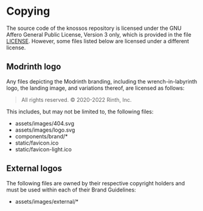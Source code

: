 # Copying

The source code of the knossos repository is licensed under the GNU Affero General Public License, Version 3 only, which is provided in the file [LICENSE](./LICENSE). However, some files listed below are licensed under a different license.

## Modrinth logo

Any files depicting the Modrinth branding, including the wrench-in-labyrinth logo, the landing image, and variations thereof, are licensed as follows:

> All rights reserved. © 2020-2022 Rinth, Inc.

This includes, but may not be limited to, the following files:

- assets/images/404.svg
- assets/images/logo.svg
- components/brand/*
- static/favicon.ico
- static/favicon-light.ico

## External logos

The following files are owned by their respective copyright holders and must be used within each of their Brand Guidelines:

- assets/images/external/*

